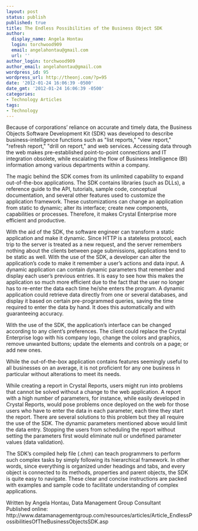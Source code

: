 ```yaml
---
layout: post
status: publish
published: true
title: The Endless Possibilities of the Business Object SDK
author:
  display_name: Angela Hontau
  login: torchwood909
  email: angelahontau@gmail.com
  url: ''
author_login: torchwood909
author_email: angelahontau@gmail.com
wordpress_id: 95
wordpress_url: http://theonj.com/?p=95
date: '2012-01-24 16:06:39 -0500'
date_gmt: '2012-01-24 16:06:39 -0500'
categories:
- Technology Articles
tags:
- Technology
---
```

<p>Because of corporations’ reliance on accurate and timely data, the Business Objects Software Development Kit (SDK) was developed to describe business-intelligence functions such as "list reports," "view report," "refresh report," "drill on report," and web services. Accessing data through the web makes pre-established point-to-point connections and IT integration obsolete, while escalating the flow of Business Intelligence (BI) information among various departments within a company.</p>
<p>The magic behind the SDK comes from its unlimited capability to expand out-of-the-box applications. The SDK contains libraries (such as DLLs), a reference guide to the API, tutorials, sample code, conceptual documentation, and several other features used to customize the application framework. These customizations can change an application from static to dynamic; alter its interface; create new components, capabilities or processes. Therefore, it makes Crystal Enterprise more efficient and productive. </p>
<p>With the aid of the SDK, the software engineer can transform a static application and make it dynamic. Since HTTP is a stateless protocol, each trip to the server is treated as a new request, and the server remembers nothing about the clients between page submissions, applications tend to be static as well. With the use of the SDK, a developer can alter the application’s code to make it remember a user’s actions and data input. A dynamic application can contain dynamic parameters that remember and display each user’s previous entries. It is easy to see how this makes the application so much more efficient due to the fact that the user no longer has to re-enter the data each time he/she enters the program. A dynamic application could retrieve data directly from one or several databases, and display it based on certain pre-programmed queries, saving the time required to enter the data by hand. It does this automatically and with guaranteeing accuracy. </p>
<p>With the use of the SDK, the application’s interface can be changed according to any client’s preferences. The client could replace the Crystal Enterprise logo with his company logo, change the colors and graphics, remove unwanted buttons; update the elements and controls on a page; or add new ones. </p>
<p>While the out-of-the-box application contains features seemingly useful to all businesses on an average, it is not proficient for any one business in particular without alterations to meet its needs. </p>
<p>While creating a report in Crystal Reports, users might run into problems that cannot be solved without a change to the web application. A report with a high number of parameters, for instance, while easily developed in Crystal Reports, would pose problems once deployed on the web for those users who have to enter the data in each parameter, each time they start the report. There are several solutions to this problem but they all require the use of the SDK. The dynamic parameters mentioned above would limit the data entry. Stopping the users from scheduling the report without setting the parameters first would eliminate null or undefined parameter values (data validation). </p>
<p>The SDK’s compiled help file (.chm) can teach programmers to perform such complex tasks by simply following its hierarchical framework. In other words, since everything is organized under headings and tabs, and every object is connected to its methods, properties and parent objects, the SDK is quite easy to navigate. These clear and concise instructions are packed with examples and sample code to facilitate understanding of complex applications. </p>
<p>Written by Angela Hontau, Data Management Group Consultant<br />
Published online: http://www.datamanagementgroup.com/resources/articles/Article_EndlessPossibilitiesOfTheBusinessObjectsSDK.asp</p>
